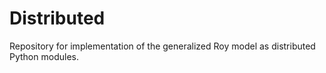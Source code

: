 # Distributed

Repository for implementation of the generalized Roy model as distributed Python modules.
